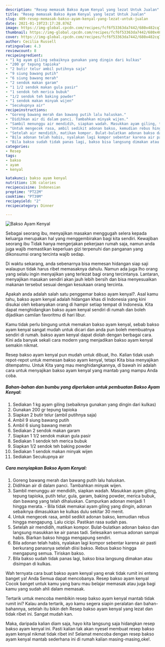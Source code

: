 ```yaml
---
description: "Resep memasak Bakso Ayam Kenyal yang lezat Untuk Jualan"
title: "Resep memasak Bakso Ayam Kenyal yang lezat Untuk Jualan"
slug: 409-resep-memasak-bakso-ayam-kenyal-yang-lezat-untuk-jualan
date: 2021-01-19T23:17:28.876Z
image: https://img-global.cpcdn.com/recipes/fcf6f53363da7442/680x482cq70/bakso-ayam-kenyal-foto-resep-utama.jpg
thumbnail: https://img-global.cpcdn.com/recipes/fcf6f53363da7442/680x482cq70/bakso-ayam-kenyal-foto-resep-utama.jpg
cover: https://img-global.cpcdn.com/recipes/fcf6f53363da7442/680x482cq70/bakso-ayam-kenyal-foto-resep-utama.jpg
author: Cecilia Russell
ratingvalue: 4.3
reviewcount: 8
recipeingredient:
- "1 kg ayam giling sebaiknya gunakan yang dingin dari kulkas"
- "200 gr tepung tapioka"
- "2 butir telur ambil putihnya saja"
- "9 siung bawang putih"
- "6 siung bawang merah"
- "2 sendok makan garam"
- "1 1/2 sendok makan gula pasir"
- "1 sendok teh merica bubuk"
- "1/2 sendok teh baking powder"
- "1 sendok makan minyak wijen"
- "Secukupnya air"
recipeinstructions:
- "Goreng bawang merah dan bawang putih lalu haluskan."
- "Didihkan air di dalam panci. Tambahkan minyak wijen."
- "Sambil menunggu air mendidih, siapkan wadah. Masukkan ayam giling, tepung tapioka, putih telur, gula, garam, baking powder, merica bubuk, dan bawang yang telah dihaluskan. Campurkan adonan menjadi 1 hingga merata. Bila tidak memakai ayam giling yang dingin, adonan sebaiknya dimasukkan ke kulkas dulu sekitar 30 menit."
- "Untuk mengecek rasa, ambil sedikit adonan bakso, kemudian rebus hingga mengapung. Lalu cicipi. Pastikan rasa sudah pas."
- "Setelah air mendidih, matikan kompor. Bulat-bulatkan adonan bakso dan langsung masukkan ke air panas tadi. Selesaikan semua adonan sampai habis. Biarkan bakso hingga mengapung sendiri."
- "Bila adonan telah habis, nyalakan lagi kompor sebentar karena air pasti berkurang panasnya setelah diisi bakso. Rebus bakso hingga mengapung semua. Tiriskan bakso."
- "Bila bakso sudah tidak panas lagi, bakso bisa langsung dimakan atau disimpan di kulkas."
categories:
- Resep
tags:
- bakso
- ayam
- kenyal

katakunci: bakso ayam kenyal 
nutrition: 136 calories
recipecuisine: Indonesian
preptime: "PT22M"
cooktime: "PT39M"
recipeyield: "2"
recipecategory: Dinner

---
```



![Bakso Ayam Kenyal](https://img-global.cpcdn.com/recipes/fcf6f53363da7442/680x482cq70/bakso-ayam-kenyal-foto-resep-utama.jpg)

Sebagai seorang ibu, menyajikan masakan menggugah selera kepada keluarga merupakan hal yang menggembirakan bagi kita sendiri. Kewajiban seorang ibu Tidak hanya mengerjakan pekerjaan rumah saja, namun anda juga wajib memastikan keperluan gizi terpenuhi dan panganan yang dikonsumsi orang tercinta wajib sedap.

Di waktu  sekarang, anda sebenarnya bisa memesan hidangan siap saji walaupun tidak harus ribet memasaknya dahulu. Namun ada juga lho orang yang selalu ingin menyajikan yang terlezat bagi orang tercintanya. Lantaran, menyajikan masakan sendiri akan jauh lebih bersih dan bisa menyesuaikan makanan tersebut sesuai dengan kesukaan orang tercinta. 



Apakah anda adalah salah satu penggemar bakso ayam kenyal?. Asal kamu tahu, bakso ayam kenyal adalah hidangan khas di Indonesia yang kini disukai oleh kebanyakan orang di hampir setiap tempat di Indonesia. Kita dapat menghidangkan bakso ayam kenyal sendiri di rumah dan boleh dijadikan camilan favoritmu di hari libur.

Kamu tidak perlu bingung untuk memakan bakso ayam kenyal, sebab bakso ayam kenyal sangat mudah untuk dicari dan anda pun boleh membuatnya sendiri di rumah. bakso ayam kenyal dapat diolah dengan berbagai cara. Kini ada banyak sekali cara modern yang menjadikan bakso ayam kenyal semakin nikmat.

Resep bakso ayam kenyal pun mudah untuk dibuat, lho. Kalian tidak usah repot-repot untuk memesan bakso ayam kenyal, tetapi Kita bisa menyajikan ditempatmu. Untuk Kita yang mau menghidangkannya, di bawah ini adalah cara untuk menyajikan bakso ayam kenyal yang mantab yang mampu Anda coba.

<!--inarticleads1-->

##### Bahan-bahan dan bumbu yang diperlukan untuk pembuatan Bakso Ayam Kenyal:

1. Sediakan 1 kg ayam giling (sebaiknya gunakan yang dingin dari kulkas)
1. Gunakan 200 gr tepung tapioka
1. Siapkan 2 butir telur (ambil putihnya saja)
1. Ambil 9 siung bawang putih
1. Ambil 6 siung bawang merah
1. Sediakan 2 sendok makan garam
1. Siapkan 1 1/2 sendok makan gula pasir
1. Sediakan 1 sendok teh merica bubuk
1. Siapkan 1/2 sendok teh baking powder
1. Sediakan 1 sendok makan minyak wijen
1. Sediakan Secukupnya air




<!--inarticleads2-->

##### Cara menyiapkan Bakso Ayam Kenyal:

1. Goreng bawang merah dan bawang putih lalu haluskan.
1. Didihkan air di dalam panci. Tambahkan minyak wijen.
1. Sambil menunggu air mendidih, siapkan wadah. Masukkan ayam giling, tepung tapioka, putih telur, gula, garam, baking powder, merica bubuk, dan bawang yang telah dihaluskan. Campurkan adonan menjadi 1 hingga merata. - Bila tidak memakai ayam giling yang dingin, adonan sebaiknya dimasukkan ke kulkas dulu sekitar 30 menit.
1. Untuk mengecek rasa, ambil sedikit adonan bakso, kemudian rebus hingga mengapung. Lalu cicipi. Pastikan rasa sudah pas.
1. Setelah air mendidih, matikan kompor. Bulat-bulatkan adonan bakso dan langsung masukkan ke air panas tadi. Selesaikan semua adonan sampai habis. Biarkan bakso hingga mengapung sendiri.
1. Bila adonan telah habis, nyalakan lagi kompor sebentar karena air pasti berkurang panasnya setelah diisi bakso. Rebus bakso hingga mengapung semua. Tiriskan bakso.
1. Bila bakso sudah tidak panas lagi, bakso bisa langsung dimakan atau disimpan di kulkas.




Wah ternyata cara buat bakso ayam kenyal yang enak tidak rumit ini enteng banget ya! Anda Semua dapat mencobanya. Resep bakso ayam kenyal Cocok banget untuk kamu yang baru mau belajar memasak atau juga bagi kamu yang sudah ahli dalam memasak.

Tertarik untuk mencoba membikin resep bakso ayam kenyal mantab tidak rumit ini? Kalau anda tertarik, ayo kamu segera siapin peralatan dan bahan-bahannya, setelah itu bikin deh Resep bakso ayam kenyal yang lezat dan tidak ribet ini. Sangat mudah kan. 

Maka, daripada kalian diam saja, hayo kita langsung saja hidangkan resep bakso ayam kenyal ini. Pasti kalian tak akan nyesel membuat resep bakso ayam kenyal nikmat tidak ribet ini! Selamat mencoba dengan resep bakso ayam kenyal mantab sederhana ini di rumah kalian masing-masing,oke!.

